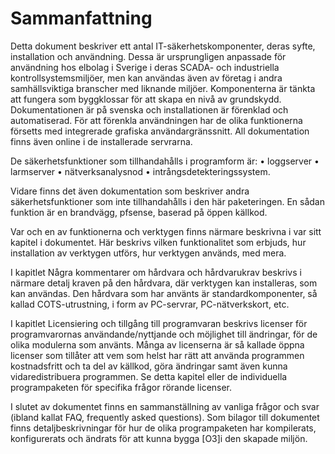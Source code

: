 # Sammanfattning

Detta dokument beskriver ett antal IT-säkerhetskomponenter, deras syfte, installation och användning. Dessa är ursprungligen anpassade för användning hos elbolag i Sverige i deras SCADA- och industriella kontrollsystemsmiljöer, men kan användas även av företag i andra samhällsviktiga branscher med liknande miljöer. Komponenterna är tänkta att fungera som byggklossar för att skapa en nivå av grundskydd. Dokumentationen är på svenska och installationen är förenklad och automatiserad. För att förenkla användningen har de olika funktionerna försetts med integrerade grafiska användargränssnitt. All dokumentation finns även online i de installerade servrarna.

De säkerhetsfunktioner som tillhandahålls i programform är:
• loggserver
• larmserver
• nätverksanalysnod
• intrångsdetekteringssystem.

Vidare finns det även dokumentation som beskriver andra säkerhetsfunktioner som inte tillhandahålls i den här paketeringen. En sådan funktion är en brandvägg, pfsense, baserad på öppen källkod.

Var och en av funktionerna och verktygen finns närmare beskrivna i var sitt kapitel i dokumentet. Här beskrivs vilken funktionalitet som erbjuds, hur installation av verktygen utförs, hur verktygen används, med mera.

I kapitlet Några kommentarer om hårdvara och hårdvarukrav beskrivs i närmare detalj kraven på den hårdvara, där verktygen kan installeras, som kan användas. Den hårdvara som har använts är standardkomponenter, så kallad COTS-utrustning, i form av PC-servrar, PC-nätverkskort, etc.

I kapitlet Licensiering och tillgång till programvaran beskrivs licenser för programvarornas användande/nyttjande och möjlighet till ändringar, för de olika modulerna som använts. Många av licenserna är så kallade öppna licenser som tillåter att vem som helst har rätt att använda programmen kostnadsfritt och ta del av källkod, göra ändringar samt även kunna vidaredistribuera programmen. Se detta kapitel eller de individuella programpaketen för specifika frågor rörande licenser.

I slutet av dokumentet finns en sammanställning av vanliga frågor och svar (ibland kallat FAQ, frequently asked questions).
Som bilagor till dokumentet finns detaljbeskrivningar för hur de olika programpaketen har kompilerats, konfigurerats och ändrats för att kunna bygga [O3]i den skapade miljön.
